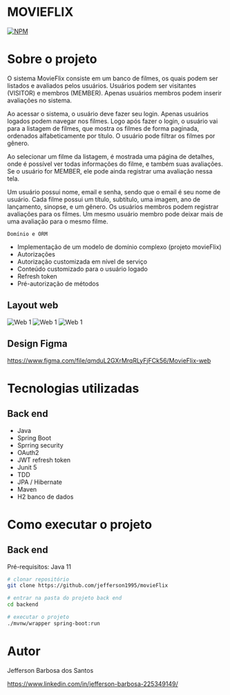 # MOVIEFLIX

[![NPM](https://img.shields.io/npm/l/react)](https://github.com/jefferson1995/movieFlix/blob/main/LICENSE.txt) 

# Sobre o projeto


O sistema MovieFlix consiste em um banco de filmes, os quais podem ser listados e avaliados pelos usuários. Usuários podem ser visitantes (VISITOR) e membros (MEMBER). Apenas usuários membros podem inserir avaliações no sistema.

Ao acessar o sistema, o usuário deve fazer seu login. Apenas usuários logados podem navegar nos filmes. Logo após fazer o login, o usuário vai para a listagem de filmes, que mostra os filmes de forma paginada, ordenados alfabeticamente por título. O usuário pode filtrar os filmes por gênero.

Ao selecionar um filme da listagem, é mostrada uma página de detalhes, onde é possível ver todas informações do filme, e também suas avaliações. Se o usuário for MEMBER, ele pode ainda registrar uma avaliação nessa tela.

Um usuário possui nome, email e senha, sendo que o email é seu nome de usuário. Cada filme possui um título, subtítulo, uma imagem, ano de lançamento, sinopse, e um gênero. Os usuários membros podem registrar avaliações para os filmes. Um mesmo usuário membro pode deixar mais de uma avaliação para o mesmo filme.

	Domínio e ORM
- 	Implementação de um modelo de domínio complexo (projeto movieFlix)
-	Autorizações
-	Autorização customizada em nível de serviço
-	Conteúdo customizado para o usuário logado
-	Refresh token
-	Pré-autorização de métodos


## Layout web
![Web 1](https://github.com/jefferson1995/dsmeta/main/Assets/Web1.png)
![Web 1](https://github.com/jefferson1995/dsmeta/main/Assets/Web2.png)
![Web 1](https://github.com/jefferson1995/dsmeta/main/Assets/Web3.png)

## Design Figma

https://www.figma.com/file/qmduL2GXrMrqRLyFjFCk56/MovieFlix-web

# Tecnologias utilizadas
## Back end

- Java
- Spring Boot
- Sprring security
- OAuth2
- JWT refresh token
- Junit 5
- TDD
- JPA / Hibernate
- Maven
- H2 banco de dados


# Como executar o projeto

## Back end
Pré-requisitos: Java 11

```bash
# clonar repositório
git clone https://github.com/jefferson1995/movieFlix

# entrar na pasta do projeto back end
cd backend

# executar o projeto
./mvnw/wrapper spring-boot:run
```



# Autor

Jefferson Barbosa dos Santos

https://www.linkedin.com/in/jefferson-barbosa-225349149/
